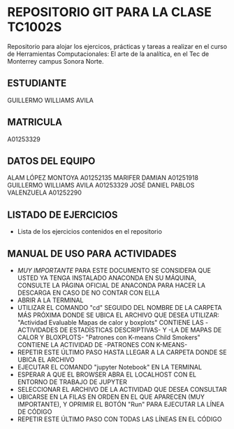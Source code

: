 # REPOSITORIO GIT PARA LA CLASE TC1002S
Repositorio para alojar los ejercicos, prácticas y tareas a realizar 
en el curso de Herramientas Computacionales: El arte de la analítica,
en el Tec de Monterrey campus Sonora Norte.
## ESTUDIANTE 
GUILLERMO WILLIAMS AVILA

## MATRICULA
A01253329

## DATOS DEL EQUIPO
ALAM LÓPEZ MONTOYA			A01252135
MARIFER DAMIAN				A01251918
GUILLERMO WILLIAMS AVILA		A01253329
JOSÉ DANIEL PABLOS VALENZUELA		A01252290


## LISTADO DE EJERCICIOS
* Lista de los ejercicios contenidos en el repositorio

## MANUAL DE USO PARA ACTIVIDADES
*	*MUY IMPORTANTE* 
	PARA ESTE DOCUMENTO SE CONSIDERA QUE USTED YA TENGA INSTALADO 
	ANACONDA EN SU MÁQUINA, CONSULTE LA PÁGINA OFICIAL DE ANACONDA 
	PARA HACER LA DESCARGA EN CASO DE NO CONTAR CON ELLA	
* 	ABRIR A LA TERMINAL 
* 	UTILIZAR EL COMANDO "cd" SEGUIDO DEL NOMBRE DE LA CARPETA MÁS 
	PRÓXIMA DONDE SE UBICA EL ARCHIVO QUE DESEA UTILIZAR:
		"Actividad Evaluable Mapas de calor y boxplots"
		CONTIENE LAS -ACTIVIDADES DE ESTADÍSTICAS 
		DESCRIPTIVAS- Y -LA DE MAPAS DE CALOR Y BLOXPLOTS-
		"Patrones con K-means Child Smokers" CONTIENE LA 
		ACTIVIDAD DE -PATRONES CON K-MEANS-
* 	REPETIR ESTE ÚLTIMO PASO HASTA LLEGAR A LA CARPETA DONDE SE 
	UBICA EL ARCHIVO
*	EJECUTAR EL COMANDO "jupyter Notebook" EN LA TERMINAL
*	ESPERAR A QUE EL BROWSER ABRA EL LOCALHOST CON EL ENTORNO DE 
	TRABAJO DE JUPYTER
*	SELECCIONAR EL ARCHIVO DE LA ACTIVIDAD QUE DESEA CONSULTAR
*	UBICARSE EN LA FILAS EN ORDEN EN EL QUE APARECEN (MUY IMPORTANTE), 
	Y OPRIMIR EL BOTÓN "Run" PARA EJECUTAR LA LÍNEA DE CÓDIGO
*	REPETIR ESTE ÚLTIMO PASO CON TODAS LAS LÍNEAS EN EL CÓDIGO 
